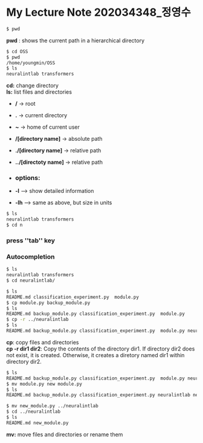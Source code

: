 # **My Lecture Note** 202034348_정영수


```sh
$ pwd
```
**pwd** : shows the current path in a hierarchical directory  



```sh
$ cd OSS
$ pwd
/home/youngmin/OSS
$ ls
neuralintlab transformers
```
**cd:** change directory  
**ls:** list files and directories

- **/** -> root
- **.** -> current directory
- **~** -> home of current user
- **/[directory name]** -> absolute path
- **./[directory name]** -> relative path
- **../[directoty name]** -> relative path

- ### **options:**
- **-l** --> show detailed information
- **-lh** --> same as above, but size in units


```sh
$ ls
neuralintlab transformers
$ cd n
```

### press ''**tab**'' key

### Autocompletion

```sh
$ ls
neuralintlab transformers
$ cd neuralintlab/
```


```sh
$ ls  
README.md classification_experiment.py  module.py
$ cp module.py backup_module.py
$ ls  
README.md backup_module.py classification_experiment.py  module.py
$ cp -r ../neuralintlab
$ ls
README.md backup_module.py classification_experiment.py  module.py neuralintlab
```

 **cp**: copy files and directories  
  **cp -r dir1 dir2**:  Copy the contents of the directory dir1. If directory dir2 does not exist, it is created. Otherwise, it creates a diretory named dir1 within directory dir2.


```sh
$ ls
README.md backup_module.py classification_experiment.py  module.py neuralintlab
$ mv module.py new module.py
$ ls
README.md backup_module.py classification_experiment.py neuralintlab new_module.py

$ mv new_module.py ../neuralintlab
$ cd ../neuralintlab
$ ls
README.md new_module.py
```

**mv:** move files and directories or rename them 